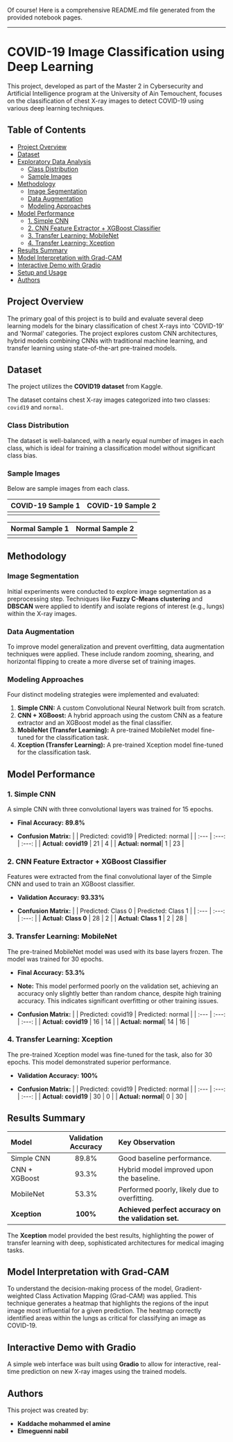 Of course! Here is a comprehensive README.md file generated from the provided notebook pages.

---

# COVID-19 Image Classification using Deep Learning

This project, developed as part of the Master 2 in Cybersecurity and Artificial Intelligence program at the University of Ain Temouchent, focuses on the classification of chest X-ray images to detect COVID-19 using various deep learning techniques.

## Table of Contents
- [Project Overview](#project-overview)
- [Dataset](#dataset)
- [Exploratory Data Analysis](#exploratory-data-analysis)
  - [Class Distribution](#class-distribution)
  - [Sample Images](#sample-images)
- [Methodology](#methodology)
  - [Image Segmentation](#image-segmentation)
  - [Data Augmentation](#data-augmentation)
  - [Modeling Approaches](#modeling-approaches)
- [Model Performance](#model-performance)
  - [1. Simple CNN](#1-simple-cnn)
  - [2. CNN Feature Extractor + XGBoost Classifier](#2-cnn-feature-extractor--xgboost-classifier)
  - [3. Transfer Learning: MobileNet](#3-transfer-learning-mobilenet)
  - [4. Transfer Learning: Xception](#4-transfer-learning-xception)
- [Results Summary](#results-summary)
- [Model Interpretation with Grad-CAM](#model-interpretation-with-grad-cam)
- [Interactive Demo with Gradio](#interactive-demo-with-gradio)
- [Setup and Usage](#setup-and-usage)
- [Authors](#authors)

## Project Overview
The primary goal of this project is to build and evaluate several deep learning models for the binary classification of chest X-rays into 'COVID-19' and 'Normal' categories. The project explores custom CNN architectures, hybrid models combining CNNs with traditional machine learning, and transfer learning using state-of-the-art pre-trained models.

## Dataset
The project utilizes the **COVID19 dataset** from Kaggle.


The dataset contains chest X-ray images categorized into two classes: `covid19` and `normal`.

### Class Distribution
The dataset is well-balanced, with a nearly equal number of images in each class, which is ideal for training a classification model without significant class bias.



### Sample Images
Below are sample images from each class.

| COVID-19 Sample 1 | COVID-19 Sample 2 |
| :---: | :---: |
|  |  |

| Normal Sample 1 | Normal Sample 2 |
| :---: | :---: |
|  |  |


## Methodology

### Image Segmentation
Initial experiments were conducted to explore image segmentation as a preprocessing step. Techniques like **Fuzzy C-Means clustering** and **DBSCAN** were applied to identify and isolate regions of interest (e.g., lungs) within the X-ray images.

### Data Augmentation
To improve model generalization and prevent overfitting, data augmentation techniques were applied. These include random zooming, shearing, and horizontal flipping to create a more diverse set of training images.

### Modeling Approaches
Four distinct modeling strategies were implemented and evaluated:
1.  **Simple CNN:** A custom Convolutional Neural Network built from scratch.
2.  **CNN + XGBoost:** A hybrid approach using the custom CNN as a feature extractor and an XGBoost model as the final classifier.
3.  **MobileNet (Transfer Learning):** A pre-trained MobileNet model fine-tuned for the classification task.
4.  **Xception (Transfer Learning):** A pre-trained Xception model fine-tuned for the classification task.

## Model Performance

### 1. Simple CNN
A simple CNN with three convolutional layers was trained for 15 epochs.

- **Final Accuracy:** **89.8%**

- **Confusion Matrix:**
  | | Predicted: covid19 | Predicted: normal |
  | :--- | :---: | :---: |
  | **Actual: covid19** | 21 | 4 |
  | **Actual: normal**| 1 | 23 |

### 2. CNN Feature Extractor + XGBoost Classifier
Features were extracted from the final convolutional layer of the Simple CNN and used to train an XGBoost classifier.

- **Validation Accuracy:** **93.33%**

- **Confusion Matrix:**
  | | Predicted: Class 0 | Predicted: Class 1 |
  | :--- | :---: | :---: |
  | **Actual: Class 0** | 28 | 2 |
  | **Actual: Class 1** | 2 | 28 |


### 3. Transfer Learning: MobileNet
The pre-trained MobileNet model was used with its base layers frozen. The model was trained for 30 epochs.

- **Final Accuracy:** **53.3%**
- **Note:** This model performed poorly on the validation set, achieving an accuracy only slightly better than random chance, despite high training accuracy. This indicates significant overfitting or other training issues.

- **Confusion Matrix:**
  | | Predicted: covid19 | Predicted: normal |
  | :--- | :---: | :---: |
  | **Actual: covid19** | 16 | 14 |
  | **Actual: normal**| 14 | 16 |

### 4. Transfer Learning: Xception
The pre-trained Xception model was fine-tuned for the task, also for 30 epochs. This model demonstrated superior performance.

- **Validation Accuracy:** **100%**

- **Confusion Matrix:**
  | | Predicted: covid19 | Predicted: normal |
  | :--- | :---: | :---: |
  | **Actual: covid19** | 30 | 0 |
  | **Actual: normal**| 0 | 30 |

## Results Summary

| Model | Validation Accuracy | Key Observation |
| :--- | :---: | :--- |
| Simple CNN | 89.8% | Good baseline performance. |
| CNN + XGBoost | 93.3% | Hybrid model improved upon the baseline. |
| MobileNet | 53.3% | Performed poorly, likely due to overfitting. |
| **Xception** | **100%** | **Achieved perfect accuracy on the validation set.** |

The **Xception** model provided the best results, highlighting the power of transfer learning with deep, sophisticated architectures for medical imaging tasks.

## Model Interpretation with Grad-CAM
To understand the decision-making process of the model, Gradient-weighted Class Activation Mapping (Grad-CAM) was applied. This technique generates a heatmap that highlights the regions of the input image most influential for a given prediction. The heatmap correctly identified areas within the lungs as critical for classifying an image as COVID-19.



## Interactive Demo with Gradio
A simple web interface was built using **Gradio** to allow for interactive, real-time prediction on new X-ray images using the trained models.


## Authors
This project was created by:
- **Kaddache mohammed el amine**
- **Elmeguenni nabil**
